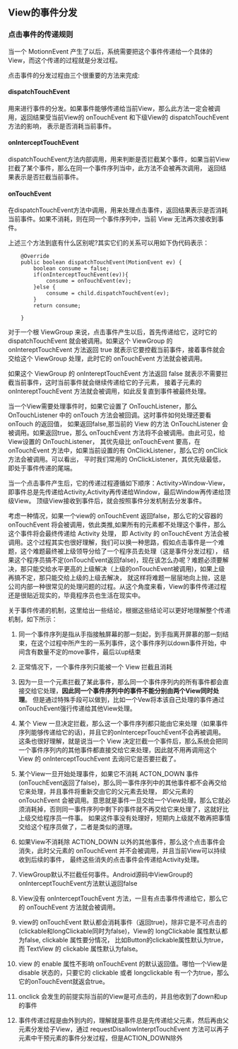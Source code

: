 ## View的事件分发


### 点击事件的传递规则

当一个 MotionnEvent 产生了以后，系统需要把这个事件传递给一个具体的 View，而这个传递的过程就是分发过程。

点击事件的分发过程由三个很重要的方法来完成:

#### dispatchTouchEvent

用来进行事件的分发。如果事件能够传递给当前View，那么此方法一定会被调用，返回结果受当前View的 onTouchEvent 和下级View的 dispatchTouchEvent 方法的影响，
表示是否消耗当前事件。


#### onInterceptTouchEvent

dispatchTouchEvent方法内部调用，用来判断是否拦截某个事件，如果当前View拦截了某个事件，那么在同一个事件序列当中，此方法不会被再次调用，
返回结果表示是否拦截当前事件。


#### onTouchEvent

在dispatchTouchEvent方法中调用，用来处理点击事件，返回结果表示是否消耗当前事件。如果不消耗，则在同一个事件序列中，当前 View 无法再次接收到事件。



上述三个方法到底有什么区别呢?其实它们的关系可以用如下伪代码表示：

```
    @Override
    public boolean dispatchTouchEvent(MotionEvent ev) {
        boolean consume = false;
        if(onInterceptTouchEvent(ev)){
            consume = onTouchEvent(ev);
        }else {
            consume = child.dispatchTouchEvent(ev);
        }
        return consume;

    }
```
对于一个根 ViewGroup 来说，点击事件产生以后，首先传递给它，这时它的 dispatchTouchEvent 就会被调用。如果这个 ViewGroup 的 onIntereptTouchEvent 
方法返回 true 就表示它要控截当前事件，接着事件就会交给这个 ViewGroup 处理，此时它的 onTouchEvent 方法就会被调用。

如果这个 ViewGroup 的 onIntereptTouchEvent 方法返回 false 就表示不需要拦截当前事件，这时当前事件就会继续传递给它的子元素，
接着子元素的 onIntereptTouchEvent 方法就会被调用，如此反复直到事件被最终处理。

当一个View需要处理事件时，如果它设置了 OnTouchListener，那么 OnTouchListener 中的 onTouch 方法会被回调。这时事件如何处理还要看 onTouch 的返回值，
如果返回false,那当前的 View 的方法 OnTouchListener 会被调用。如果返回true，那么 onTouchEvent 方法将不会被调用。由此可见，给View设置的 OnTouchListener，
其优先级比 onTouchEvent 要高，在 onTouchEvent 方法中，如果当前设置的有 OnClickListener，那么它的 onClick 方法会被调用。可以看出，
平时我们常用的 OnClickListener，其优先级最低，即处于事件传递的尾端。

当一个点击事件产生后，它的传递过程遵循如下顺序：Activity>Window-View，即事件总是先传递给Activity,Activity再传递给Window，最后Window再传递给顶级View。
顶级View接收到事件后，就会按照事件分发机制去分发事件。


考虑一种情况，如果一个view的 onTouchEvent 返回false，那么它的父容器的 onTouchEvent 将会被调用，依此类推,如果所有的元素都不处理这个事件，那么这个事件将会最终传递给 Activity 处理，
即 Activity 的 onTouchEvent 方法会被调用。这个过程其实也很好理解，我们可以换一种思路，假如点击事件是一个难题，这个难题最终被上级领导分给了一个程序员去处理（这是事件分发过程），
结果这个程序员搞不定(onTouchEvent返回false)，现在该怎么办呢？难题必须要解决，那只能交给水平更高的上级解决（上级的onTouchEvent被调用)，如果上级再搞不定，那只能交给上级的上级去解决，
就这样将难题一层层地向上抛，这是公司内部一种很常见的处理问题的过程。从这个角度来看，View的事件传递过程还是很贴近现实的，毕竟程序员也生活在现实中。


关于事件传递的机制，这里给出一些结论，根据这些结论可以更好地理解整个传递机制，如下所示：

1. 同一个事件序列是指从手指接触屏幕的那一刻起，到手指离开屏慕的那一刻结束，在这个过程中所产生的一系列事件，这个事件序列以down事件开始，中间含有数量不定的move事件，最后以up结束

2. 正常情况下，一个事件序列只能被一个 View 拦截且消耗

3. 因为一旦一个元素拦截了某此事件，那么同一个事件序列内的所有事件都会直接交给它处理，__因此同一个事件序列中的事件不能分别由两个View同时处理__。
   但是通过特殊手段可以做到，比如一个Vew将本该自己处理的事件通过onTouchEvent强行传递给其他View处理。

4. 某个 View 一旦决定拦截，那么这一个事件序列都只能由它来处理（如果事件序列能够传递给它的话)，并且它的onInterceprTouchEvent不会再被调用。
   这条也很好理解，就是说当一个 View 决定拦截一个事件后，那么系统会把同一个事件序列内的其他事件都直接交给它来处理，因此就不用再调用这个 View 的 onInterceptTouchEvent 去询问它是否要拦截了。

5. 某个View一旦开始处理事件，如果它不消耗 ACTON_DOWN 事件(onTouchEvent返回了false)，那么同一事件序列中的其他事件都不会再交给它来处理，并且事件将重新交由它的父元素去处理，
   即父元素的 onTouchEvent 会被调用。意思就是事件一旦交给一个View处理，那么它就必须消耗掉，否则同一事件序列中剩下的事件就不再交给它来处理了，这就好比上级交给程序员一件事。
   如果这件事没有处理好，短期内上级就不敢再把事情交给这个程序员做了，二者是类似的道理。


6. 如果View不消耗除 ACTION_DOWN 以外的其他事件，那么这个点击事件会消失，此时父元素的 onTouchEvent 并不会被调用，并且当前View可以持续收到后续的事件，
   最终这些消失的点击事件会传递给Activity处理。


7. ViewGroup默认不拦截任何事件。Android源码中ViewGroup的onInterceptTouchEvent方法默认返回false


8. View没有 onInterceptTouchEvent 方法，一旦有点击事件传递给它，那么它的 onTouchEvent 方法就会被调用。


9. view的 onTouchEvent 默认都会消耗事件（返回true)，除非它是不可点击的(clickable和longClickable同时为false)，View的 longClickable 属性默认都为false, clickable 属性要分情况，
   比如Button的clickable属性默认为true，而 TextView 的 clickable 属性默认为false。


10. view 的 enable 属性不影响 onTouchEvent 的默认返回值。哪怕一个View是 disable 状态的，只要它的 clickable 或者 longclickable 有一个为true，那么它的onTouchEvent就返会true。


11. onclick 会发生的前提实际当前的View是可点击的，并且他收到了down和up的事件

12. 事件传递过程是由外到内的，理解就是事件总是先传递给父元素，然后再由父元素分发给子View，通过 requestDisallowInterptTouchEvent 方法可以再子元素中干预元素的事件分发过程，但是ACTION_DOWN除外
























